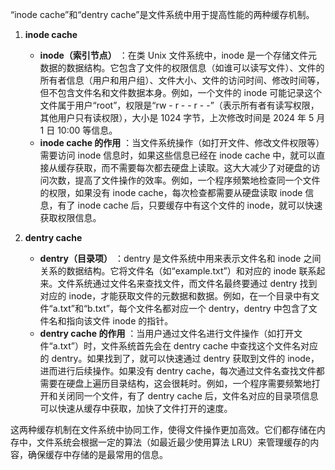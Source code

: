 “inode cache”和“dentry cache”是文件系统中用于提高性能的两种缓存机制。

1. **inode cache**
     * **inode（索引节点）** ：在类 Unix 文件系统中，inode 是一个存储文件元数据的数据结构。它包含了文件的权限信息（如谁可以读写文件）、文件的所有者信息（用户和用户组）、文件大小、文件的访问时间、修改时间等，但不包含文件名和文件数据本身。例如，一个文件的 inode 可能记录这个文件属于用户“root”，权限是“rw - r - - r - -”（表示所有者有读写权限，其他用户只有读权限），大小是 1024 字节，上次修改时间是 2024 年 5 月 1 日 10:00 等信息。
     * **inode cache 的作用** ：当文件系统操作（如打开文件、修改文件权限等）需要访问 inode 信息时，如果这些信息已经在 inode cache 中，就可以直接从缓存获取，而不需要每次都去硬盘上读取。这大大减少了对硬盘的访问次数，提高了文件操作的效率。例如，一个程序频繁地检查同一个文件的权限，如果没有 inode cache，每次检查都需要从硬盘读取 inode 信息，有了 inode cache 后，只要缓存中有这个文件的 inode，就可以快速获取权限信息。

2. **dentry cache**
     * **dentry（目录项）** ：dentry 是文件系统中用来表示文件名和 inode 之间关系的数据结构。它将文件名（如“example.txt”）和对应的 inode 联系起来。文件系统通过文件名来查找文件，而文件名最终要通过 dentry 找到对应的 inode，才能获取文件的元数据和数据。例如，在一个目录中有文件“a.txt”和“b.txt”，每个文件名都对应一个 dentry，dentry 中包含了文件名和指向该文件 inode 的指针。
     * **dentry cache 的作用** ：当用户通过文件名进行文件操作（如打开文件“a.txt”）时，文件系统首先会在 dentry cache 中查找这个文件名对应的 dentry。如果找到了，就可以快速通过 dentry 获取到文件的 inode，进而进行后续操作。如果没有 dentry cache，每次通过文件名查找文件都需要在硬盘上遍历目录结构，这会很耗时。例如，一个程序需要频繁地打开和关闭同一个文件，有了 dentry cache 后，文件名对应的目录项信息可以快速从缓存中获取，加快了文件打开的速度。

这两种缓存机制在文件系统中协同工作，使得文件操作更加高效。它们都存储在内存中，文件系统会根据一定的算法（如最近最少使用算法 LRU）来管理缓存的内容，确保缓存中存储的是最常用的信息。